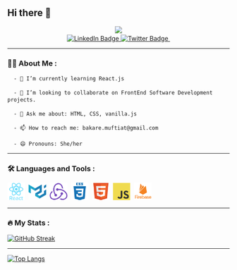## Hi there 👋

<div id="header" align="center">

<img src="https://media.giphy.com/media/M9gbBd9nbDrOTu1Mqx/giphy.gif" width="100"/>

<div id="badges">

  <a href="https://www.linkedin.com/in/muftiat-bakare">
    <img src="https://img.shields.io/badge/LinkedIn-blue?style=for-the-badge&logo=linkedin&logoColor=white" alt="LinkedIn Badge"/>
 </a>
  <a href="https://twitter.com/MufteeSphere?t=aqC0ho3ZzuRNSXaLlo0fVg&s=09">
    <img src="https://img.shields.io/badge/Twitter-blue?style=for-the-badge&logo=twitter&logoColor=white" alt="Twitter Badge"/>
  </a>
<img src="https://komarev.com/ghpvc/?username=MUFTIATBAKARE&style=flat-square&color=blue" alt=""/>
</div>
</div>

---
### :woman_technologist: About Me :

      - 🌱 I’m currently learning React.js

      - 👯 I’m looking to collaborate on FrontEnd Software Development projects.

      - 💬 Ask me about: HTML, CSS, vanilla.js

      - 📫 How to reach me: bakare.muftiat@gmail.com

      - 😄 Pronouns: She/her 
---
### :hammer_and_wrench: Languages and Tools :

<div>  
  <img src="https://github.com/devicons/devicon/blob/master/icons/react/react-original-wordmark.svg" title="React" alt="React" width="40" height="40"/>&nbsp;
  <img src="https://github.com/devicons/devicon/blob/master/icons/materialui/materialui-original.svg" title="Material UI" alt="Material UI" width="40" height="40"/>&nbsp;
  <img src="https://github.com/devicons/devicon/blob/master/icons/redux/redux-original.svg" title="Redux" alt="Redux " width="40" height="40"/>&nbsp;
  <img src="https://github.com/devicons/devicon/blob/master/icons/css3/css3-plain-wordmark.svg"  title="CSS3" alt="CSS" width="40" height="40"/>&nbsp;
  <img src="https://github.com/devicons/devicon/blob/master/icons/html5/html5-original.svg" title="HTML5" alt="HTML" width="40" height="40"/>&nbsp;
  <img src="https://github.com/devicons/devicon/blob/master/icons/javascript/javascript-original.svg" title="JavaScript" alt="JavaScript" width="40" height="40"/>&nbsp;
  <img src="https://github.com/devicons/devicon/blob/master/icons/firebase/firebase-plain-wordmark.svg" title="Firebase" alt="Firebase" width="40" height="40"/>&nbsp;
  
  
</div>

---

### :fire: My Stats :
[![GitHub Streak](http://github-readme-streak-stats.herokuapp.com?user=MUFTIATBAKARE&theme=dark&background=000000)](https://git.io/streak-stats)

---
[![Top Langs](https://github-readme-stats.vercel.app/api/top-langs/?username=MUFTIATBAKARE&layout=compact&theme=vision-friendly-dark)](https://github.com/anuraghazra/github-readme-stats)

 
